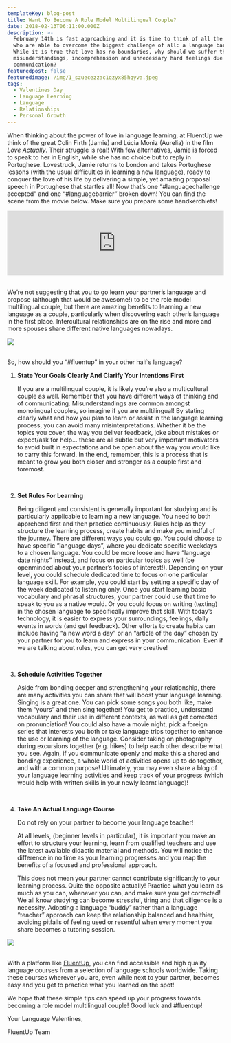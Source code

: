 ```yaml
---
templateKey: blog-post
title: Want To Become A Role Model Multilingual Couple?
date: 2018-02-13T06:11:00.000Z
description: >-
  February 14th is fast approaching and it is time to think of all the lovebirds
  who are able to overcome the biggest challenge of all: a language barrier!
  While it is true that love has no boundaries, why should we suffer the pain of
  misunderstandings, incomprehension and unnecessary hard feelings due to poor
  communication?
featuredpost: false
featuredimage: /img/1_szuecezzac1qzyx85hqyva.jpeg
tags:
  - Valentines Day
  - Language Learning
  - Language
  - Relationships
  - Personal Growth
---
```



When thinking about the power of love in language learning, at FluentUp we think of the great Colin Firth (Jamie) and Lúcia Moniz (Aurelia) in the film _Love Actually_. Their struggle is real! With few alternatives, Jamie is forced to speak to her in English, while she has no choice but to reply in Portughese. Lovestruck, Jamie returns to London and takes Portughese lessons (with the usual difficulties in learning a new language), ready to conquer the love of his life by delivering a simple, yet amazing proposal speech in Portughese that startles all! Now that’s one “#languagechallenge accepted” and one “#languagebarrier” broken down! You can find the scene from the movie below. Make sure you prepare some handkerchiefs!

<iframe width="100%"  src="https://www.youtube.com/embed/MXslFb_cdG4" frameborder="0" allow="accelerometer; autoplay; encrypted-media; gyroscope; picture-in-picture" allowfullscreen></iframe>

<br>We’re not suggesting that you to go learn your partner’s language and propose (although that would be awesome!) to be the role model multilingual couple, but there are amazing benefits to learning a new language as a couple, particularly when discovering each other’s language in the first place. Intercultural relationships are on the rise and more and more spouses share different native languages nowadays.



![](/img/1_iacvlbtxhun0hbbqtfi8hq.png)

<br>So, how should you “#fluentup” in your other half’s language?

1. **State Your Goals Clearly And Clarify Your Intentions First** <p>If you are a multilingual couple, it is likely you’re also a multicultural couple as well. Remember that you have different ways of thinking and of communicating. Misunderstandings are common amongst monolingual couples, so imagine if you are multilingual! By stating clearly what and how you plan to learn or assist in the language learning process, you can avoid many misinterpretations. Whether it be the topics you cover, the way you deliver feedback, joke about mistakes or expect/ask for help… these are all subtle but very important motivators to avoid built in expectations and be open about the way you would like to carry this forward. In the end, remember, this is a process that is meant to grow you both closer and stronger as a couple first and foremost.</p><br>
2. **Set Rules For Learning** <p>Being diligent and consistent is generally important for studying and is particularly applicable to learning a new language. You need to both apprehend first and then practice continuously. Rules help as they structure the learning process, create habits and make you mindful of the journey. There are different ways you could go. You could choose to have specific “language days”, where you dedicate specific weekdays to a chosen language. You could be more loose and have “language date nights” instead, and focus on particular topics as well (be openminded about your partner’s topics of interest!). Depending on your level, you could schedule dedicated time to focus on one particular language skill. For example, you could start by setting a specific day of the week dedicated to listening only. Once you start learning basic vocabulary and phrasal structures, your partner could use that time to speak to you as a native would. Or you could focus on writing (texting) in the chosen language to specifically improve that skill. With today’s technology, it is easier to express your surroundings, feelings, daily events in words (and get feedback). Other efforts to create habits can include having “a new word a day” or an “article of the day” chosen by your partner for you to learn and express in your communication. Even if we are talking about rules, you can get very creative!</p><br>
3. **Schedule Activities Together**<p>Aside from bonding deeper and strengthening your relationship, there are many activities you can share that will boost your language learning. Singing is a great one. You can pick some songs you both like, make them “yours” and then sing together! You get to practice, understand vocabulary and their use in different contexts, as well as get corrected on pronunciation! You could also have a movie night, pick a foreign series that interests you both or take language trips together to enhance the use or learning of the language. Consider taking on photography during excursions together (e.g. hikes) to help each other describe what you see. Again, if you communicate openly and make this a shared and bonding experience, a whole world of activities opens up to do together, and with a common purpose! Ultimately, you may even share a blog of your language learning activities and keep track of your progress (which would help with written skills in your newly learnt language)!</p><br>
4. **Take An Actual Language Course** <p>Do not rely on your partner to become your language teacher!
   
   At all levels, (beginner levels in particular), it is important you make an effort to structure your learning, learn from qualified teachers and use the latest available didactic material and methods. You will notice the difference in no time as your learning progresses and you reap the benefits of a focused and professional approach.
   
   This does not mean your partner cannot contribute significantly to your learning process. Quite the opposite actually! Practice what you learn as much as you can, whenever you can, and make sure you get corrected! We all know studying can become stressful, tiring and that diligence is a necessity. Adopting a language “buddy” rather than a language “teacher” approach can keep the relationship balanced and healthier, avoiding pitfalls of feeling used or resentful when every moment you share becomes a tutoring session.</p>

![](/img/1_szuecezzac1qzyx85hqyva.jpeg)

<br>With a platform like [FluentUp](https://fluentup.com/), you can find accessible and high quality language courses from a selection of language schools worldwide. Taking these courses wherever you are, even while next to your partner, becomes easy and you get to practice what you learned on the spot!



We hope that these simple tips can speed up your progress towards becoming a role model multilingual couple! Good luck and #fluentup!



Your Language Valentines,



FluentUp Team
